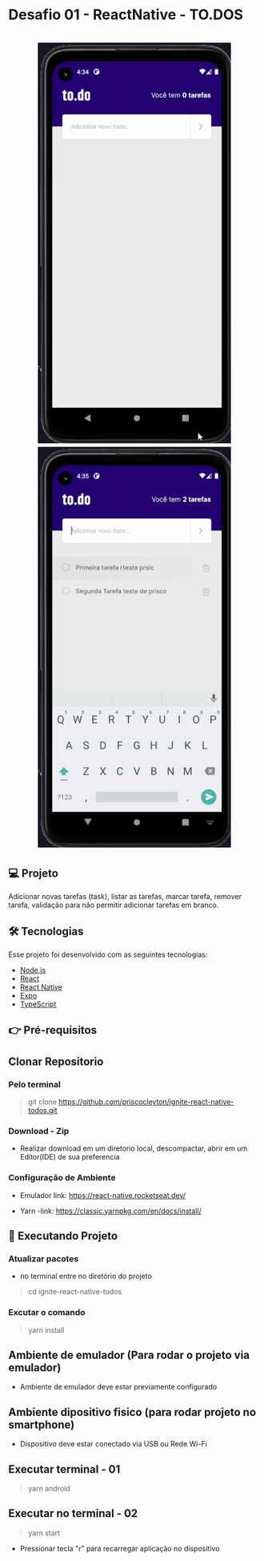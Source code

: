 # Desafio 01 - ReactNative -  TO.DOS

<h1 align="center">
  <img alt="TodoApp" title="TodoApp" src="./github/desafio-1-principal-add.gif" height="800" />
  <img alt="TodoApp" title="TodoApp" src="./github/desafio-1-principal-toggle-remove.gif" height="800" />

</h1>

## 💻 Projeto

Adicionar novas tarefas (task), listar as tarefas, marcar tarefa, remover tarefa,
validação para não permitir adicionar tarefas em branco.

## 🛠 Tecnologias

Esse projeto foi desenvolvido com as seguintes tecnologias:

- [Node.js](https://nodejs.org/en/)
- [React](https://reactjs.org)
- [React Native](https://facebook.github.io/react-native/)
- [Expo](https://expo.io/)
- [TypeScript](https://www.typescriptlang.org/)

## 👉 Pré-requisitos

## Clonar Repositorio

### Pelo terminal

> git clone https://github.com/priscocleyton/ignite-react-native-todos.git

### Download - Zip

- Realizar download em um diretorio local, descompactar, abrir em um Editor(IDE) de sua preferencia

### Configuração de Ambiente

- Emulador
  link: https://react-native.rocketseat.dev/

- Yarn
  -link: https://classic.yarnpkg.com/en/docs/install/

## 🎲 Executando Projeto

### Atualizar pacotes

- no terminal entre no diretório do projeto 

> cd ignite-react-native-todos

### Excutar o comando

> yarn install

## Ambiente de emulador (Para rodar o projeto via emulador)

- Ambiente de emulador deve estar previamente configurado

## Ambiente dipositivo fisico (para rodar projeto no smartphone)

- Dispositivo deve estar conectado via USB ou Rede Wi-Fi

## Executar terminal - 01

> yarn android

## Executar no terminal - 02

> yarn start

- Pressionar tecla "r" para recarregar aplicação no dispositivo
